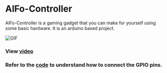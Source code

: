 # AlFo-Controller
AlFo-Controller is a gaming gadget that you can make for yourself using some basic hardware. It is an arduino based project.

![GIF](Alfo_Gif.gif)

### View [video](https://www.youtube.com/watch?v=QaoySBvV2Vk&)

### Refer to the [code](AlFO-COntroller_improved_final.ino) to understand how to connect the GPIO pins.
